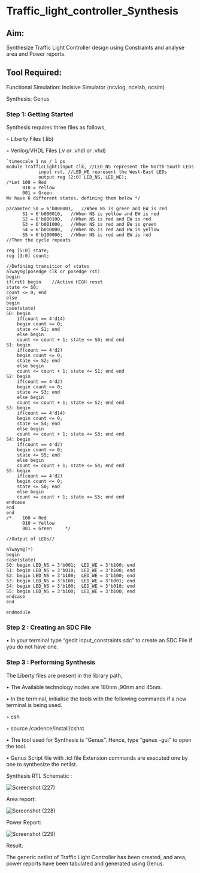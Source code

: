 # Traffic_light_controller_Synthesis

## Aim:

Synthesize Traffic Light Controller design using Constraints and analyse area and Power reports.

## Tool Required:

Functional Simulation: Incisive Simulator (ncvlog, ncelab, ncsim)

Synthesis: Genus

### Step 1: Getting Started

Synthesis requires three files as follows,

◦ Liberty Files (.lib)

◦ Verilog/VHDL Files (.v or .vhdl or .vhd)
~~~
`timescale 1 ns / 1 ps
module TrafficLight(input clk, //LED_NS represent the North-South LEDs
		    input rst, //LED_WE represent the West-East LEDs
		    output reg [2:0] LED_NS, LED_WE);
/*Let 100 = Red
      010 = Yellow
      001 = Green 
We have 6 different states, defining them below */

parameter S0 = 6'b000001,   //When NS is green and EW is red
	  S1 = 6'b000010,   //When NS is yellow and EW is red
	  S2 = 6'b000100,   //When NS is red and EW is red
	  S3 = 6'b001000,   //When NS is red and EW is green
	  S4 = 6'b010000,   //When NS is red and EW is yellow
	  S5 = 6'b100000;   //When NS is red and EW is red
//Then the cycle repeats

reg [5:0] state;
reg [3:0] count;

//Defining transition of states
always@(posedge clk or posedge rst)
begin
if(rst) begin    //Active HIGH reset
state <= S0;
count <= 0; end
else 
begin
case(state)
S0: begin 
	if(count == 4'd14)
	begin count <= 0;
	state <= S1; end
	else begin 
	count <= count + 1; state <= S0; end end
S1: begin 
	if(count == 4'd2)
	begin count <= 0;
	state <= S2; end
	else begin 
	count <= count + 1; state <= S1; end end
S2: begin 
	if(count == 4'd2)
	begin count <= 0;
	state <= S3; end
	else begin 
	count <= count + 1; state <= S2; end end
S3: begin 
	if(count == 4'd14)
	begin count <= 0;
	state <= S4; end
	else begin 
	count <= count + 1; state <= S3; end end
S4: begin 
	if(count == 4'd2)
	begin count <= 0;
	state <= S5; end
	else begin 
	count <= count + 1; state <= S4; end end
S5: begin 
	if(count == 4'd2)
	begin count <= 0;
	state <= S0; end
	else begin 
	count <= count + 1; state <= S5; end end
endcase
end
end
/*    100 = Red
      010 = Yellow
      001 = Green     */

//Output of LEDs//

always@(*)
begin
case(state) 
S0: begin LED_NS = 3'b001;  LED_WE = 3'b100; end
S1: begin LED_NS = 3'b010;  LED_WE = 3'b100; end
S2: begin LED_NS = 3'b100;  LED_WE = 3'b100; end
S3: begin LED_NS = 3'b100;  LED_WE = 3'b001; end
S4: begin LED_NS = 3'b100;  LED_WE = 3'b010; end
S5: begin LED_NS = 3'b100;  LED_WE = 3'b100; end
endcase
end

endmodule
~~~

### Step 2 : Creating an SDC File

•	In your terminal type “gedit input_constraints.sdc” to create an SDC File if you do not have one.

### Step 3 : Performing Synthesis

The Liberty files are present in the library path,

• The Available technology nodes are 180nm ,90nm and 45nm.

• In the terminal, initialise the tools with the following commands if a new terminal is being used.

◦ csh

◦ source /cadence/install/cshrc

• The tool used for Synthesis is “Genus”. Hence, type “genus -gui” to open the tool.

• Genus Script file with .tcl file Extension commands are executed one by one to synthesize the netlist.

Synthesis RTL Schematic :

![Screenshot (227)](https://github.com/user-attachments/assets/b287af68-3152-4f60-80b4-a598f28ff533)


Area report:

![Screenshot (228)](https://github.com/user-attachments/assets/d25f51b8-daa1-447e-ad5e-8edbdbb98a13)


Power Report:

![Screenshot (229)](https://github.com/user-attachments/assets/b5d6008d-327c-4602-9084-077578253b37)


Result:

The generic netlist of Traffic Light Controller has been created, and area, power reports have been tabulated and generated using Genus.
